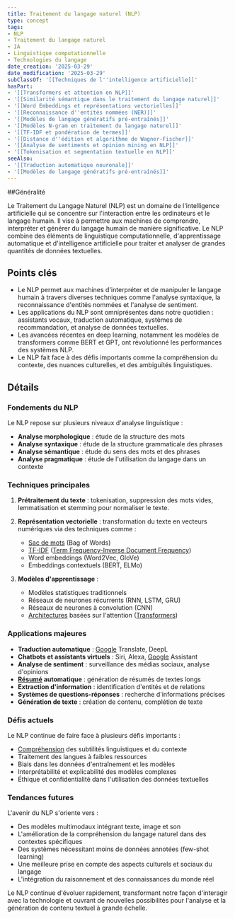 ```yaml
---
title: Traitement du langage naturel (NLP)
type: concept
tags:
- NLP
- Traitement du langage naturel
- IA
- Linguistique computationnelle
- Technologies du langage
date_creation: '2025-03-29'
date_modification: '2025-03-29'
subClassOf: '[[Techniques de l''intelligence artificielle]]'
hasPart:
- '[[Transformers et attention en NLP]]'
- '[[Similarité sémantique dans le traitement du langage naturel]]'
- '[[Word Embeddings et représentations vectorielles]]'
- '[[Reconnaissance d''entités nommées (NER)]]'
- '[[Modèles de langage génératifs pré-entraînés]]'
- '[[Modèles N-gram en traitement du langage naturel]]'
- '[[TF-IDF et pondération de termes]]'
- '[[Distance d''édition et algorithme de Wagner-Fischer]]'
- '[[Analyse de sentiments et opinion mining en NLP]]'
- '[[Tokenisation et segmentation textuelle en NLP]]'
seeAlso:
- '[[Traduction automatique neuronale]]'
- '[[Modèles de langage génératifs pré-entraînés]]'
---
```

##Généralité

Le Traitement du Langage Naturel (NLP) est un domaine de l'intelligence artificielle qui se concentre sur l'interaction entre les ordinateurs et le langage humain. Il vise à permettre aux machines de comprendre, interpréter et générer du langage humain de manière significative. Le NLP combine des éléments de linguistique computationnelle, d'apprentissage automatique et d'intelligence artificielle pour traiter et analyser de grandes quantités de données textuelles.

## Points clés

- Le NLP permet aux machines d'interpréter et de manipuler le langage humain à travers diverses techniques comme l'analyse syntaxique, la reconnaissance d'entités nommées et l'analyse de sentiment.
- Les applications du NLP sont omniprésentes dans notre quotidien : assistants vocaux, traduction automatique, systèmes de recommandation, et analyse de données textuelles.
- Les avancées récentes en deep learning, notamment les modèles de transformers comme BERT et GPT, ont révolutionné les performances des systèmes NLP.
- Le NLP fait face à des défis importants comme la compréhension du contexte, des nuances culturelles, et des ambiguïtés linguistiques.

## Détails

### Fondements du NLP

Le NLP repose sur plusieurs niveaux d'analyse linguistique :
- **Analyse morphologique** : étude de la structure des mots
- **Analyse syntaxique** : étude de la structure grammaticale des phrases
- **Analyse sémantique** : étude du sens des mots et des phrases
- **Analyse pragmatique** : étude de l'utilisation du langage dans un contexte

### Techniques principales

1. **Prétraitement du texte** : tokenisation, suppression des mots vides, lemmatisation et stemming pour normaliser le texte.

2. **Représentation vectorielle** : transformation du texte en vecteurs numériques via des techniques comme :
   - [Sac de mots](https://fr.wikipedia.org/wiki/Sac_de_mots) (Bag of Words)
   - [TF-IDF](https://fr.wikipedia.org/wiki/TF-IDF) ([Term Frequency-Inverse Document Frequency](https://fr.wikipedia.org/wiki/Term_Frequency-Inverse_Document_Frequency))
   - Word embeddings (Word2Vec, GloVe)
   - Embeddings contextuels (BERT, ELMo)

3. **Modèles d'apprentissage** :
   - Modèles statistiques traditionnels
   - Réseaux de neurones récurrents (RNN, LSTM, GRU)
   - Réseaux de neurones à convolution (CNN)
   - [Architectures](https://fr.wikipedia.org/wiki/Architectures) basées sur l'attention ([Transformers](https://fr.wikipedia.org/wiki/Transformers))

### Applications majeures

- **Traduction automatique** : [Google](https://fr.wikipedia.org/wiki/Google) Translate, DeepL
- **Chatbots et assistants virtuels** : Siri, Alexa, [Google](https://fr.wikipedia.org/wiki/Google) Assistant
- **Analyse de sentiment** : surveillance des médias sociaux, analyse d'opinions
- **[Résumé](https://fr.wikipedia.org/wiki/Résumé) automatique** : génération de résumés de textes longs
- **Extraction d'information** : identification d'entités et de relations
- **Systèmes de questions-réponses** : recherche d'informations précises
- **Génération de texte** : création de contenu, complétion de texte

### Défis actuels

Le NLP continue de faire face à plusieurs défis importants :
- [Compréhension](https://fr.wikipedia.org/wiki/Compréhension) des subtilités linguistiques et du contexte
- Traitement des langues à faibles ressources
- Biais dans les données d'entraînement et les modèles
- Interprétabilité et explicabilité des modèles complexes
- Éthique et confidentialité dans l'utilisation des données textuelles

### Tendances futures

L'avenir du NLP s'oriente vers :
- Des modèles multimodaux intégrant texte, image et son
- L'amélioration de la compréhension du langage naturel dans des contextes spécifiques
- Des systèmes nécessitant moins de données annotées (few-shot learning)
- Une meilleure prise en compte des aspects culturels et sociaux du langage
- L'intégration du raisonnement et des connaissances du monde réel

Le NLP continue d'évoluer rapidement, transformant notre façon d'interagir avec la technologie et ouvrant de nouvelles possibilités pour l'analyse et la génération de contenu textuel à grande échelle.